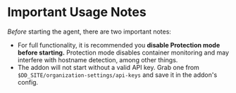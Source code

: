 # Important Usage Notes

*Before* starting the agent, there are two important notes:

* For full functionality, it is recommended you **disable Protection mode before starting.** Protection mode disables container monitoring and may interfere with hostname detection, among other things.
* The addon will not start without a valid API key. Grab one from `$DD_SITE/organization-settings/api-keys` and save it in the addon's config.
